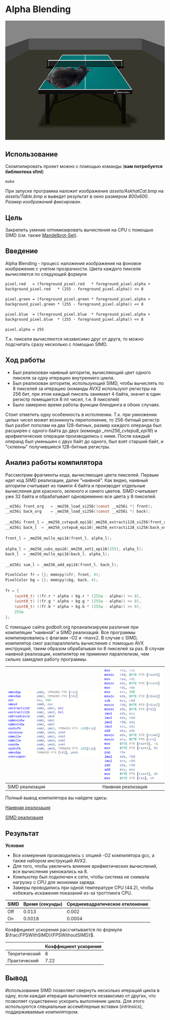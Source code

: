 # Alpha Blending


![result](assets/result.png "Результат блендинга")


## Использование


Скомпилировать проект можно с помощью команды (**вам потребуется библиотека sfml**)
```
make
```

При запуске программа наложит изображение *assets/AskhatCat.bmp* на *assets/Table.bmp* и выведет результат в окно размером *800x600*. *Размер изображений фиксирован.*


## Цель


Закрепить умение оптимизировать вычисления на CPU с помощью SIMD (см. также [Mandelbrot-Set](https://github.com/AndrewGlebovski/Mandelbrot-Set)).


## Введение


Alpha Blending - процесс наложения изображения на фоновое изображение с учетом прозрачности. Цвета каждого пикселя вычисляется по следующей формуле

```
pixel.red   = (foreground_pixel.red   * foreground_pixel.alpha + background_pixel.red   * (255 - foreground_pixel.alpha)) << 8

pixel.green = (foreground_pixel.green * foreground_pixel.alpha + background_pixel.green * (255 - foreground_pixel.alpha)) << 8

pixel.blue  = (foreground_pixel.blue  * foreground_pixel.alpha + background_pixel.blue  * (255 - foreground_pixel.alpha)) << 8

pixel.alpha = 255
```

Т.к. пиксели вычисляются независимо друг от друга, то можно подсчитать сразу несколько с помощью SIMD.


## Ход работы


- Был реализован наивный алгоритм, вычисляющий цвет одного пикселя за одну итерацию внутреннего цикла.
- Был реализован алгоритм, использующий SIMD, чтобы вычислять по 8 пикселей за итерацию (команды AVX2 используют регистры на 256 бит, при этом каждый пиксель занимает 4 байта, значит в один регистр помещается 8 int чисел, т.е. 8 пикселей)
- Было замерено время работы функции блендинга в обоих случаях.

Стоит отметить одну особенность в исполнении. Т.к. при умножении целых чисел может возникнуть переполнение, то 256-битный регистр был разбит пополам на два 128-битных, размер каждого операнда был расширен с одного байта до двух (*команда _mm256_cvtepu8_epi16*) и арифметические операции производились с ними. После каждый операнд был уменьшен с двух байт до одного, был взят старший байт, и "склеены" получившиеся 128-битные регистры.


## Анализ работы компилятора


Рассмотрим фрагменты кода, вычисляющие цвета пикселей. Первым идет код SIMD реализации, далее "наивной". Как видно, наивный алгоритм считывает из памяти 4 байта и производит отдельные вычисления для красного, зеленого и синего цветов. SIMD считывает уже 32 байта и обрабатывает одновременно все цвета у 8 пикселей.

```C
__m256i front_org   = _mm256_load_si256((const __m256i *) front);
__m256i back_org    = _mm256_load_si256((const __m256i *) back);

__m256i front_l = _mm256_cvtepu8_epi16(_mm256_extracti128_si256(front_org, 1));
__m256i back_l  = _mm256_cvtepu8_epi16(_mm256_extracti128_si256(back_org, 1));

front_l = _mm256_mullo_epi16(front_l, alpha_l);

alpha_l = _mm256_subs_epu16(_mm256_set1_epi16(255), alpha_l);
back_l  = _mm256_mullo_epi16(back_l, alpha_l);

__m256i sum_l = _mm256_add_epi16(front_l, back_l);
```

```C
PixelColor fr = {}; memcpy(&fr, front, 4);
PixelColor bg = {}; memcpy(&bg, back, 4);

fr = {
    (uint8_t) ((fr.r * alpha + bg.r * (255u - alpha)) >> 8),
    (uint8_t) ((fr.g * alpha + bg.g * (255u - alpha)) >> 8),
    (uint8_t) ((fr.b * alpha + bg.b * (255u - alpha)) >> 8),
    255u
};
```

С помощью сайта godbolt.org проанализируем различия при компиляции "наивной" и SIMD реализаций. Все программы компилировались с флагами -O2 и -mavx2. В случае с SIMD, компилятор смог распараллелить вычисления с помощью AVX инструкций, таким образом обрабатывая по 8 пикселей за раз. В случае наивной реализации, компилятор не применил параллелизм, чем сильно замедлил работу программы.

| ![naive-cmp](assets/simd_asm.png)  | ![naive-cmp](assets/naive_asm.png) |
| ---------------------------------- | ---------------------------------- |
| SIMD реализация                    | Наивная реализация                 | 

Полный вывод компилятора вы найдете здесь:

[Наивная реализация](https://godbolt.org/z/faMKhW3T6)

[SIMD реализация](https://godbolt.org/z/nchY8YYrT)


## Результат


**Условия**
- Все измерения производились с опцией -O2 компилятора gcc, а также набором инструкций AVX2.
- Для того, чтобы увеличить влияние арифметических вычислений, все вычисления умножались на 8.
- Компьютер был подключен к сети, чтобы система не снимала нагрузку с CPU для экономии заряда.
- Замеры проводились при одной температуре CPU (44.2), чтобы избежать искажения показаний из-за троттлинга CPU.

| SIMD | Время (секунды)      | Среднеквадратическое отклонение |
| ---- | -------------------- | ------------------------------- |
| Off  | 0.013                | 0.002                           |
| On   | 0.0018               | 0.0004                          |

Коэффициент ускорения рассчитывается по формуле $\frac{FPSWithSIMD}{FPSWithoutSIMD}$.

|                | Коэффициент ускорения |
| -------------- | --------------------- |
| Теоретический  | 8                     |
| Практический   | 7.22                  |


## Вывод


Использование SIMD позволяет свернуть несколько итераций цикла в одну, если каждая итерация выполняется независимо от других, что позволяет существенно ускорить выполнение цикла. Для этого используются специальные ассемблерные вставки (*intrinsics*), поддерживаемые компилятором.
